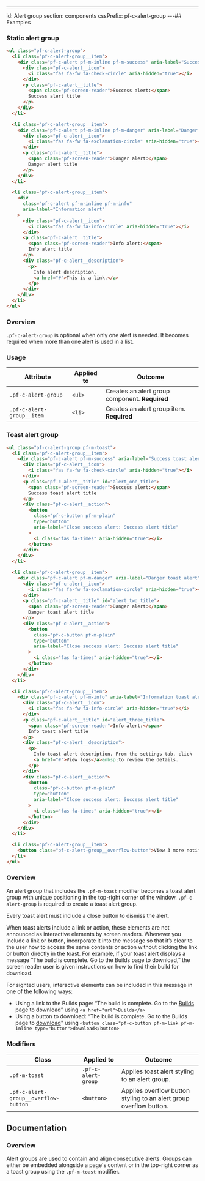 ---
id: Alert group
section: components
cssPrefix: pf-c-alert-group
---## Examples

### Static alert group

```html
<ul class="pf-c-alert-group">
  <li class="pf-c-alert-group__item">
    <div class="pf-c-alert pf-m-inline pf-m-success" aria-label="Success alert">
      <div class="pf-c-alert__icon">
        <i class="fas fa-fw fa-check-circle" aria-hidden="true"></i>
      </div>
      <p class="pf-c-alert__title">
        <span class="pf-screen-reader">Success alert:</span>
        Success alert title
      </p>
    </div>
  </li>

  <li class="pf-c-alert-group__item">
    <div class="pf-c-alert pf-m-inline pf-m-danger" aria-label="Danger alert">
      <div class="pf-c-alert__icon">
        <i class="fas fa-fw fa-exclamation-circle" aria-hidden="true"></i>
      </div>
      <p class="pf-c-alert__title">
        <span class="pf-screen-reader">Danger alert:</span>
        Danger alert title
      </p>
    </div>
  </li>

  <li class="pf-c-alert-group__item">
    <div
      class="pf-c-alert pf-m-inline pf-m-info"
      aria-label="Information alert"
    >
      <div class="pf-c-alert__icon">
        <i class="fas fa-fw fa-info-circle" aria-hidden="true"></i>
      </div>
      <p class="pf-c-alert__title">
        <span class="pf-screen-reader">Info alert:</span>
        Info alert title
      </p>
      <div class="pf-c-alert__description">
        <p>
          Info alert description.
          <a href="#">This is a link.</a>
        </p>
      </div>
    </div>
  </li>
</ul>

```

### Overview

`.pf-c-alert-group` is optional when only one alert is needed. It becomes required when more than one alert is used in a list.

### Usage

| Attribute                 | Applied to | Outcome                                        |
| ------------------------- | ---------- | ---------------------------------------------- |
| `.pf-c-alert-group`       | `<ul>`     | Creates an alert group component. **Required** |
| `.pf-c-alert-group__item` | `<li>`     | Creates an alert group item. **Required**      |

### Toast alert group

```html isFullscreen
<ul class="pf-c-alert-group pf-m-toast">
  <li class="pf-c-alert-group__item">
    <div class="pf-c-alert pf-m-success" aria-label="Success toast alert">
      <div class="pf-c-alert__icon">
        <i class="fas fa-fw fa-check-circle" aria-hidden="true"></i>
      </div>
      <p class="pf-c-alert__title" id="alert_one_title">
        <span class="pf-screen-reader">Success alert:</span>
        Success toast alert title
      </p>
      <div class="pf-c-alert__action">
        <button
          class="pf-c-button pf-m-plain"
          type="button"
          aria-label="Close success alert: Success alert title"
        >
          <i class="fas fa-times" aria-hidden="true"></i>
        </button>
      </div>
    </div>
  </li>

  <li class="pf-c-alert-group__item">
    <div class="pf-c-alert pf-m-danger" aria-label="Danger toast alert">
      <div class="pf-c-alert__icon">
        <i class="fas fa-fw fa-exclamation-circle" aria-hidden="true"></i>
      </div>
      <p class="pf-c-alert__title" id="alert_two_title">
        <span class="pf-screen-reader">Danger alert:</span>
        Danger toast alert title
      </p>
      <div class="pf-c-alert__action">
        <button
          class="pf-c-button pf-m-plain"
          type="button"
          aria-label="Close success alert: Success alert title"
        >
          <i class="fas fa-times" aria-hidden="true"></i>
        </button>
      </div>
    </div>
  </li>

  <li class="pf-c-alert-group__item">
    <div class="pf-c-alert pf-m-info" aria-label="Information toast alert">
      <div class="pf-c-alert__icon">
        <i class="fas fa-fw fa-info-circle" aria-hidden="true"></i>
      </div>
      <p class="pf-c-alert__title" id="alert_three_title">
        <span class="pf-screen-reader">Info alert:</span>
        Info toast alert title
      </p>
      <div class="pf-c-alert__description">
        <p>
          Info toast alert description. From the settings tab, click
          <a href="#">View logs</a>&nbsp;to review the details.
        </p>
      </div>
      <div class="pf-c-alert__action">
        <button
          class="pf-c-button pf-m-plain"
          type="button"
          aria-label="Close success alert: Success alert title"
        >
          <i class="fas fa-times" aria-hidden="true"></i>
        </button>
      </div>
    </div>
  </li>

  <li class="pf-c-alert-group__item">
    <button class="pf-c-alert-group__overflow-button">View 3 more notifications</button>
  </li>
</ul>

```

### Overview

An alert group that includes the `.pf-m-toast` modifier becomes a toast alert group with unique positioning in the top-right corner of the window. `.pf-c-alert-group` is required to create a toast alert group.

Every toast alert must include a close button to dismiss the alert.

When toast alerts include a link or action, these elements are not announced as interactive elements by screen readers. Whenever you include a link or button, incorporate it into the message so that it’s clear to the user how to access the same contents or action without clicking the link or button directly in the toast. For example, if your toast alert displays a message “The build is complete. Go to the Builds page to download,” the screen reader user is given instructions on how to find their build for download.

For sighted users, interactive elements can be included in this message in one of the following ways:

-   Using a link to the Builds page: “The build is complete. Go to the [Builds](<>) page to download” using `<a href="url">Builds</a>`
-   Using a button to download: “The build is complete. Go to the Builds page to [download](<>)" using `<button class="pf-c-button pf-m-link pf-m-inline type="button">download</button>`

### Modifiers

| Class                                | Applied to          | Outcome                                                            |
| ------------------------------------ | ------------------- | ------------------------------------------------------------------ |
| `.pf-m-toast`                        | `.pf-c-alert-group` | Applies toast alert styling to an alert group.                     |
| `.pf-c-alert-group__overflow-button` | `<button>`          | Applies overflow button styling to an alert group overflow button. |

## Documentation

### Overview

Alert groups are used to contain and align consecutive alerts. Groups can either be embedded alongside a page's content or in the top-right corner as a toast group using the `.pf-m-toast` modifier.
